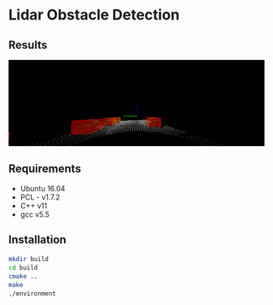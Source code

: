 # Lidar Obstacle Detection

## Results
![](media/results.gif)

## Requirements

* Ubuntu 16.04
* PCL - v1.7.2
* C++ v11
* gcc v5.5

## Installation

```bash
mkdir build
cd build
cmake ..
make 
./environment
```
